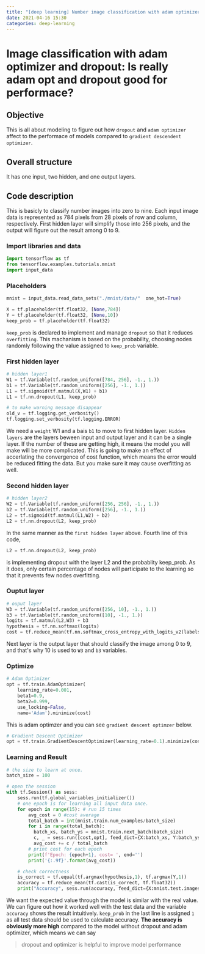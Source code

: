 ```yaml
---
title: "[deep learning] Number image classification with adam optimizer and dropout"
date: 2021-04-16 15:30
categories: deep-learning
---
```

# Image classification with adam optimizer and dropout: Is really adam opt and dropout good for performace?

## Objective 
This is all about modeling to figure out how `dropout` and `adam optimizer` affect to the performace of models compared to `gradient descendent optimizer`.

## Overall structure
It has one input, two hidden, and one output layers.

## Code description
This is basicly to classify number images into zero to nine. Each input image data is represented as 784 pixels from 28 pixels of row and column, respectively. First hidden layer will simplify those into 256 pixels, and the output will figure out the result among 0 to 9.


### Import libraries and data
```python
import tensorflow as tf
from tensorflow.examples.tutorials.mnist
import input_data
```

### Placeholders
```python
mnist = input_data.read_data_sets("./mnist/data/"  one_hot=True)

X = tf.placeholder(tf.float32, [None,784])
Y = tf.placeholder(tf.float32, [None,10])
keep_prob = tf.placeholder(tf.float32)
```
`keep_prob` is declared to implement and manage `dropout` so that it reduces `overfitting`. This machanism is based on the probability, choosing nodes randomly following the value assigned to `keep_prob` variable.

### First hidden layer
```python
# hidden layer1
W1 = tf.Variable(tf.random_uniform([784, 256], -1., 1.))
b1 = tf.Variable(tf.random_uniform([256], -1., 1.))
L1 = tf.sigmoid(tf.matmul(X,W1) + b1)
L1 = tf.nn.dropout(L1, keep_prob)

# to make warning message disappear
old_v = tf.logging.get_verbosity()
tf.logging.set_verbosity(tf.logging.ERROR)
```
We need a `weight` W1 and a bais `b1` to move to first hidden layer. `Hidden layers` are the layers beween input and output layer and it can be a single layer. If the number of these are getting high, it means the model you will make will be more complicated. This is going to make an effect of accerlating the convergence of cost function, which means the error would be reduced fitting the data. But you make sure it may cause overfitting as well.

### Second hidden layer
```python
# hidden layer2
W2 = tf.Variable(tf.random_uniform([256, 256], -1., 1.))
b2 = tf.Variable(tf.random_uniform([256], -1., 1.))
L2 = tf.sigmoid(tf.matmul(L1,W2) + b2)
L2 = tf.nn.dropout(L2, keep_prob)
```
In the same manner as the `first hidden layer` above. 
Fourth line of this code,
``` python
L2 = tf.nn.dropout(L2, keep_prob)
```
is implementing dropout with the layer L2 and the probablity keep_prob. As it does, only certain percentage of nodes will participate to the learning so that it prevents few nodes overfitting.

### Ouptut layer
```python
# ouput layer
W3 = tf.Variable(tf.random_uniform([256, 10], -1., 1.))
b3 = tf.Variable(tf.random_uniform([10], -1., 1.))
logits = tf.matmul(L2,W3) + b3
hypothesis = tf.nn.softmax(logits)
cost = tf.reduce_mean(tf.nn.softmax_cross_entropy_with_logits_v2(labels=Y, logits=logits))
```
Next layer is the output layer that should classify the image among 0 to 9, and that's why 10 is used to `W3` and `b3` variables.

### Optimize
```python
# Adam Optimizer
opt = tf.train.AdamOptimizer(
    learning_rate=0.001,
    beta1=0.9,
    beta2=0.999,
    use_locking=False,
    name='Adam').minimize(cost)
```
This is adam optimzer and you can see `gradient descent optimzer` below.

```python
# Gradient Descent Optimizer
opt = tf.train.GradientDescentOptimizer(learning_rate=0.1).minimize(cost)
```

### Learning and Result
```python
# the size to learn at once.
batch_size = 100

# open the session
with tf.Session() as sess:
    sess.run(tf.global_variables_initializer())
    # one epoch is for learning all input data once.
    for epoch in range(15): # run 15 times
        avg_cost = 0 #cost average
        total_batch = int(mnist.train.num_examples/batch_size)
        for i in range(total_batch):
          batch_xs, batch_ys = mnist.train.next_batch(batch_size)
          c, _ = sess.run([cost,opt], feed_dict={X:batch_xs, Y:batch_ys, keep_prob:0.75})
          avg_cost += c / total_batch
        # print cost for each epoch
        print(f'Epoch: {epoch+1}, cost= ', end='')
        print('{:.9f}'.format(avg_cost))

    # check correctness
    is_correct = tf.equal(tf.argmax(hypothesis,1), tf.argmax(Y,1))
    accuracy = tf.reduce_mean(tf.cast(is_correct, tf.float32))
    print("Accuracy", sess.run(accuracy, feed_dict={X:mnist.test.images, Y:mnist.test.labels, keep_prob:1}))
```
We want the expected value through the model is similar with the real value. We can figure out how it worked well with the test data and the variable `accuracy` shows the result intuitively. `keep_prob` in the last line is assigned `1` as all test data should be used to calculate accuracy. **The accuracy is obviously more high** compared to the model without dropout and adam optimizer, which means we can say 
> dropout and optimizer is helpful to improve model performance

